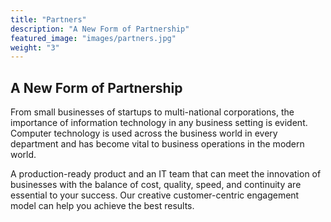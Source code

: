 ```yaml
---
title: "Partners"
description: "A New Form of Partnership"
featured_image: "images/partners.jpg"
weight: "3"
---
```


A New Form of Partnership
---
From small businesses of startups to multi-national corporations, the importance of information technology in any business setting is evident. Computer technology is used across the business world in every department and has become vital to business operations in the modern world.

A production-ready product and an IT team that can meet the innovation of businesses with the balance of cost, quality, speed, and continuity are essential to your success. Our creative customer-centric engagement model can help you achieve the best results.